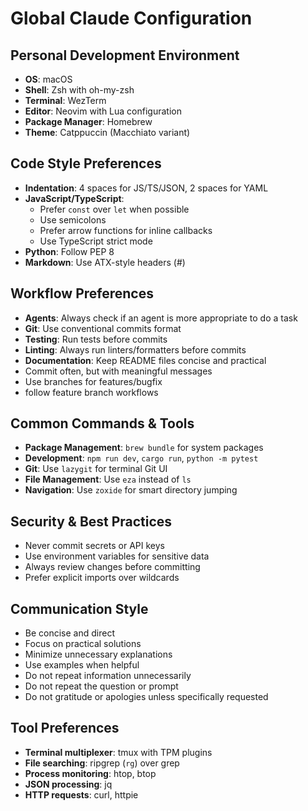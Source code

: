 # Global Claude Configuration

## Personal Development Environment

- **OS**: macOS
- **Shell**: Zsh with oh-my-zsh
- **Terminal**: WezTerm
- **Editor**: Neovim with Lua configuration
- **Package Manager**: Homebrew
- **Theme**: Catppuccin (Macchiato variant)

## Code Style Preferences

- **Indentation**: 4 spaces for JS/TS/JSON, 2 spaces for YAML
- **JavaScript/TypeScript**:
  - Prefer `const` over `let` when possible
  - Use semicolons
  - Prefer arrow functions for inline callbacks
  - Use TypeScript strict mode
- **Python**: Follow PEP 8
- **Markdown**: Use ATX-style headers (#)

## Workflow Preferences

- **Agents**: Always check if an agent is more appropriate to do a task
- **Git**: Use conventional commits format
- **Testing**: Run tests before commits
- **Linting**: Always run linters/formatters before commits
- **Documentation**: Keep README files concise and practical
- Commit often, but with meaningful messages
- Use branches for features/bugfix
- follow feature branch workflows

## Common Commands & Tools

- **Package Management**: `brew bundle` for system packages
- **Development**: `npm run dev`, `cargo run`, `python -m pytest`
- **Git**: Use `lazygit` for terminal Git UI
- **File Management**: Use `eza` instead of `ls`
- **Navigation**: Use `zoxide` for smart directory jumping

## Security & Best Practices

- Never commit secrets or API keys
- Use environment variables for sensitive data
- Always review changes before committing
- Prefer explicit imports over wildcards

## Communication Style

- Be concise and direct
- Focus on practical solutions
- Minimize unnecessary explanations
- Use examples when helpful
- Do not repeat information unnecessarily
- Do not repeat the question or prompt
- Do not gratitude or apologies unless specifically requested

## Tool Preferences

- **Terminal multiplexer**: tmux with TPM plugins
- **File searching**: ripgrep (`rg`) over grep
- **Process monitoring**: htop, btop
- **JSON processing**: jq
- **HTTP requests**: curl, httpie
